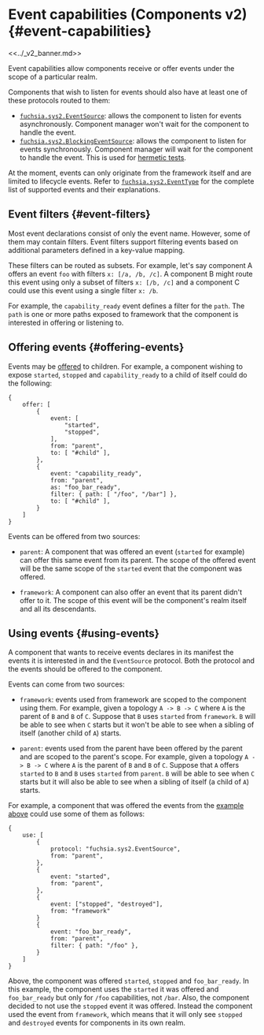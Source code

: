 # Event capabilities (Components v2) {#event-capabilities}

<<../_v2_banner.md>>

Event capabilities allow components receive or offer events under the scope of a
particular realm.

Components that wish to listen for events should also have at least one of these
protocols routed to them:

-   [`fuchsia.sys2.EventSource`][event-source]: allows the component to listen
    for events asynchronously. Component manager won't wait for the component to
    handle the event.
-   [`fuchsia.sys2.BlockingEventSource`][blocking-event-source]: allows the
    component to listen for events synchronously. Component manager will wait
    for the component to handle the event. This is used for
    [hermetic tests][hermetic-tests].

At the moment, events can only originate from the framework itself and are
limited to lifecycle events. Refer to [`fuchsia.sys2.EventType`][event-type] for
the complete list of supported events and their explanations.

## Event filters {#event-filters}

Most event declarations consist of only the event name. However, some of them
may contain filters. Event filters support filtering events based on additional
parameters defined in a key-value mapping.

These filters can be routed as subsets. For example, let's say component A
offers an event `foo` with filters `x: [/a, /b, /c]`. A component B might route
this event using only a subset of filters `x: [/b, /c]` and a component C could
use this event using a single filter `x: /b`.

For example, the `capability_ready` event defines a filter for the `path`. The
`path` is one or more paths exposed to framework that the component is
interested in offering or listening to.

## Offering events {#offering-events}

Events may be [offered][routing-terminology] to children. For example, a
component wishing to expose `started`, `stopped` and `capability_ready` to a
child of itself could do the following:

```
{
    offer: [
        {
            event: [
                "started",
                "stopped",
            ],
            from: "parent",
            to: [ "#child" ],
        },
        {
            event: "capability_ready",
            from: "parent",
            as: "foo_bar_ready",
            filter: { path: [ "/foo", "/bar"] },
            to: [ "#child" ],
        }
    ]
}
```

Events can be offered from two sources:

-   `parent`: A component that was offered an event (`started` for example) can
    offer this same event from its parent. The scope of the offered event will
    be the same scope of the `started` event that the component was offered.

-   `framework`: A component can also offer an event that its parent didn't
    offer to it. The scope of this event will be the component's realm itself
    and all its descendants.

## Using events {#using-events}

A component that wants to receive events declares in its manifest the events it
is interested in and the `EventSource` protocol. Both the protocol and the
events should be offered to the component.

Events can come from two sources:

-   `framework`: events used from framework are scoped to the component using
    them. For example, given a topology `A -> B -> C` where `A` is the parent of
    `B` and `B` of `C`. Suppose that `B` uses `started` from `framework`. `B`
    will be able to see when `C` starts but it won't be able to see when a
    sibling of itself (another child of `A`) starts.

-   `parent`: events used from the parent have been offered by the parent and
    are scoped to the parent's scope. For example, given a topology `A -> B ->
    C` where `A` is the parent of `B` and `B` of `C`. Suppose that `A` offers
    `started` to `B` and `B` uses `started` from `parent`. `B` will be able to
    see when `C` starts but it will also be able to see when a sibling of itself
    (a child of `A`) starts.

For example, a component that was offered the events from the
[example above](#offering-events) could use some of them as follows:

```
{
    use: [
        {
            protocol: "fuchsia.sys2.EventSource",
            from: "parent",
        },
        {
            event: "started",
            from: "parent",
        },
        {
            event: ["stopped", "destroyed"],
            from: "framework"
        }
        {
            event: "foo_bar_ready",
            from: "parent",
            filter: { path: "/foo" },
        }
    ]
}
```

Above, the component was offered `started`, `stopped` and `foo_bar_ready`. In
this example, the component uses the `started` it was offered and
`foo_bar_ready` but only for `/foo` capabilities, not `/bar`. Also, the
component decided to not use the `stopped` event it was offered. Instead the
component used the event from `framework`, which means that it will only see
`stopped` and `destroyed` events for components in its own realm.

[hermetic-tests]: ../opaque_test.md
[blocking-event-source]: https://fuchsia.dev/reference/fidl/fuchsia.sys2#BlockingEventSource
[event-source]: https://fuchsia.dev/reference/fidl/fuchsia.sys2#EventSource
[event-type]: https://fuchsia.dev/reference/fidl/fuchsia.sys2#EventType
[routing-terminology]: ../component_manifests.md#routing-terminology
